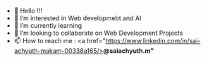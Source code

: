- 👋 Hello !!!
- 👀 I’m interested in Web developmebt and AI
- 🌱 I’m currently learning 
- 💞️ I’m looking to collaborate on Web Development Projects
- 📫 How to reach me : <a href="https://www.linkedin.com/in/sai-achyuth-makam-00338a165/><b>@saiachyuth.m"</b></a>
              

<!---
saiachyuthm/saiachyuthm is a ✨ special ✨ repository because its `README.md` (this file) appears on your GitHub profile.
You can click the Preview link to take a look at your changes.
--->
